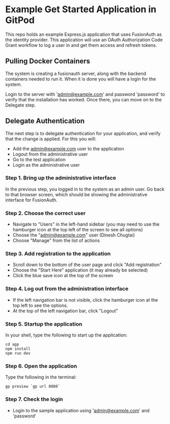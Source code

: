 # Example Get Started Application in GitPod

This repo holds an example Express.js application that uses FusionAuth as the identity provider. 
This application will use an OAuth Authorization Code Grant workflow to log a user in and 
get them access and refresh tokens.

## Pulling Docker Containers

The system is creating a fusionauth server, along with the backend containers needed to run it.  When it is done you will have a login for the system.

Login to the server with 'admin@example.com' and password 'password' to verify that the installation has worked.  Once there, you can move on to the Delegate step.

## Delegate Authentication

The next step is to delegate authentication for your application, and verify that the change is applied.  For this you will:
* Add the admin@example.com user to the application
* Logout from the administrative user
* Go to the test application
* Login as the administrative user

### Step 1. Bring up the administrative interface

In the previous step, you logged in to the system as an admin user.  Go back to that browser screen, which should be showing the administrative interface for FusionAuth.

### Step 2. Choose the correct user

* Navigate to "Users" in the left-hand sidebar (you may need to use the hamburger icon at the top left of the screen to see all options)
* Choose the "admin@example.com" user (Dinesh Chugtai)
* Choose "Manage" from the list of actions

### Step 3. Add registration to the application

* Scroll down to the bottom of the user page and click "Add registration"
* Choose the "Start Here" application (it may already be selected)
* Click the blue save icon at the top of the screen

### Step 4.  Log out from the administration interface

* If the left navigation bar is not visible, click the hamburger icon at the top left to see the options.
* At the top of the left navigation bar, click "Logout"

### Step 5. Startup the application

In your shell, type the following to start up the application:

```
cd app
npm install
npm run dev
```

### Step 6. Open the application

Type the following in the terminal:

```
gp preview `gp url 8080`
```

### Step 7. Check the login

* Login to the sample application using 'admin@example.com' and 'password'
